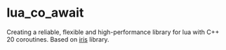 # lua_co_await
Creating a reliable, flexible and high-performance library for lua with C++ 20 coroutines.
Based on [iris](https://github.com/paintdream/iris) library. 

